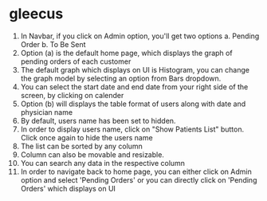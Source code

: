 # gleecus
 
1. In Navbar, if you click on Admin option, you'll get two options
   a. Pending Order
   b. To Be Sent
2. Option (a) is the default home page, which displays the graph of pending orders of each customer
3. The default graph which displays on UI is Histogram, you can change the graph model by selecting an option from Bars dropdown.
4. You can select the start date and end date from your right side of the screen, by clicking on calender
5. Option (b) will displays the table format of users along with date and physician name
6. By default, users name has been set to hidden.
7. In order to display users name, click on "Show Patients List" button. Click once again to hide the users name
8. The list can be sorted by any column
9. Column can also be movable and resizable.
10. You can search any data in the respective column
11. In order to navigate back to home page, you can either click on Admin option and select 'Pending Orders' or you can directly click on 'Pending Orders' which displays on UI
